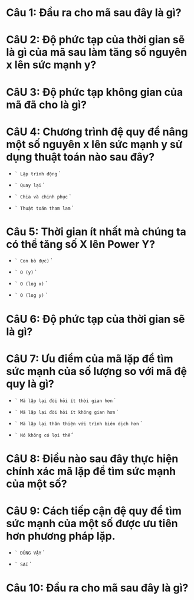# Câu 1: Đầu ra cho mã sau đây là gì?

# CâU 2: Độ phức tạp của thời gian sẽ là gì của mã sau làm tăng số nguyên x lên sức mạnh y?

# CâU 3: Độ phức tạp không gian của mã đã cho là gì?

# CâU 4: Chương trình đệ quy để nâng một số nguyên x lên sức mạnh y sử dụng thuật toán nào sau đây?

- `` `
  Lập trình động
  `` `

- `` `
  Quay lại
  `` `

* `` `
  Chia và chinh phục
  `` `

- `` `
  Thuật toán tham lam
  `` `

# Câu 5: Thời gian ít nhất mà chúng ta có thể tăng số X lên Power Y?

- `` `
  Con bò đực)
  `` `

- `` `
  O (y)
  `` `

- `` `
  O (log x)
  `` `

* `` `
  O (log y)
  `` `

# CâU 6: Độ phức tạp của thời gian sẽ là gì?

# CâU 7: Ưu điểm của mã lặp để tìm sức mạnh của số lượng so với mã đệ quy là gì?

- `` `
  Mã lặp lại đòi hỏi ít thời gian hơn
  `` `

* `` `
  Mã lặp lại đòi hỏi ít không gian hơn
  `` `

- `` `
  Mã lặp lại thân thiện với trình biên dịch hơn
  `` `

- `` `
  Nó không có lợi thế
  `` `

# CâU 8: Điều nào sau đây thực hiện chính xác mã lặp để tìm sức mạnh của một số?

# CâU 9: Cách tiếp cận đệ quy để tìm sức mạnh của một số được ưu tiên hơn phương pháp lặp.

- `` `
  ĐÚNG VẬY
  `` `

* `` `
  SAI
  `` `

# Câu 10: Đầu ra cho mã sau đây là gì?
